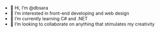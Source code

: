 - 👋 Hi, I’m @dbsara
- 👀 I’m interested in front-end developing and web design
- 🌱 I’m currently learning C# and .NET
- 💞️ I’m looking to collaborate on anything that stimulates my creativity

<!---
dbsara/dbsara is a ✨ special ✨ repository because its `README.md` (this file) appears on your GitHub profile.
You can click the Preview link to take a look at your changes.
--->
